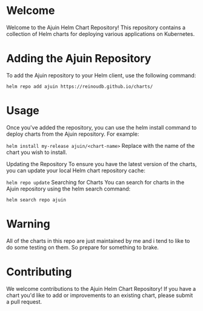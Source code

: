 # Welcome
Welcome to the Ajuin Helm Chart Repository! This repository contains a collection of Helm charts for deploying various applications on Kubernetes.

# Adding the Ajuin Repository
To add the Ajuin repository to your Helm client, use the following command:

`helm repo add ajuin https://reinoudb.github.io/charts/`

# Usage
Once you've added the repository, you can use the helm install command to deploy charts from the Ajuin repository. For example:

`helm install my-release ajuin/<chart-name>`
Replace <chart-name> with the name of the chart you wish to install.

Updating the Repository
To ensure you have the latest version of the charts, you can update your local Helm chart repository cache:

`helm repo update`
Searching for Charts
You can search for charts in the Ajuin repository using the helm search command:

`helm search repo ajuin`

# Warning
All of the charts in this repo are just maintained by me and i tend to like to do some testing on them. So prepare for something to brake.

# Contributing
We welcome contributions to the Ajuin Helm Chart Repository! If you have a chart you'd like to add or improvements to an existing chart, please submit a pull request.
